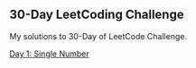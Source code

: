 ## 30-Day LeetCoding Challenge

My solutions to 30-Day of LeetCode Challenge.

[Day 1: Single Number](https://github.com/irsol/30-Day-LeetCoding-Challenge/blob/master/Single%20Number.py)